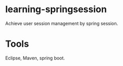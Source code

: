 # learning-springsession
Achieve user session management by spring session.

# Tools
Eclipse, Maven, spring boot.

